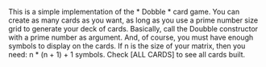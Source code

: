 This is a simple implementation of the * Dobble * card game.
You can create as many cards as you want, as long as you use 
a prime number size grid to generate your deck of cards. 
Basically, call the Doubble constructor with a prime number 
as argument.
And, of course, you must have enough symbols to display on 
the cards. If n is the size of your matrix, then you need:
n * (n + 1) + 1 symbols.
Check [ALL CARDS] to see all cards built.